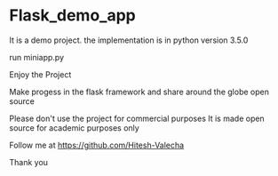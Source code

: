 # Flask_demo_app
It is a demo project.
the implementation is in python version 3.5.0

run miniapp.py

Enjoy the Project

Make progess in the flask framework and share around the globe open source

Please don't use the project for commercial purposes It is made open source for academic purposes only

Follow me at https://github.com/Hitesh-Valecha

Thank you

